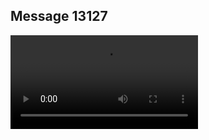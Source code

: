## Message 13127



![Video](https://data.iron-swords.co.il/2024/October/27/https://data.iron-swords.co.il/2024/October/27/13127/13127_media.mp4)
